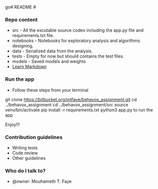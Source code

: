 go# README #



### Repo content ###

* src - All the excutable source codes including the app.py file and requirements.txt file.
* notebooks - Notebooks for exploratory analysis and algorithms designing.
* data - Serialized data from the analysis.
* tests - Empty for now but should contains the test files.
* models - Saved models and weights
* [Learn Markdown](https://bitbucket.org/tutorials/markdowndemo)

### Run the app ###

- Follow these steps from your terminal

git clone https://bitbucket.org/mtfaye/behavox_assignment.git
cd ../behavox_assignment
cd ../behavox_assignment/src
source venv/bin/activate
pip install -r requirements.txt
python3 app.py to run the app

Enjoy!!!




### Contribution guidelines ###

* Writing tests
* Code review
* Other guidelines

### Who do I talk to? ###

* @owner: Mouhameth T. Faye